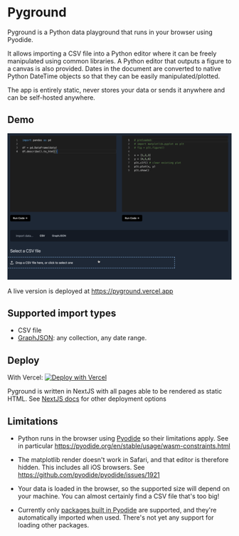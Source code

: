 # Pyground

Pyground is a Python data playground that runs in your browser using Pyodide.

It allows importing a CSV file into a Python editor where it can be freely manipulated using common libraries. A Python editor that outputs a figure to a canvas is also provided. Dates in the document are converted to native Python DateTime objects so that they can be easily manipulated/plotted.

The app is entirely static, never stores your data or sends it anywhere and can be self-hosted anywhere.

## Demo

![demo](readme-images/pyground-demo.gif)

A live version is deployed at https://pyground.vercel.app

## Supported import types

- CSV file
- [GraphJSON](https://www.graphjson.com): any collection, any date range.

## Deploy

With Vercel: [![Deploy with Vercel](https://vercel.com/button)](https://vercel.com/new/clone?repository-url=https%3A%2F%2Fgithub.com%2Fmcintyre94%2Fpyground&project-name=pyground&repo-name=pyground&demo-title=Pyground&demo-description=An%20example%20deployment%20of%20Pyground%20on%20Vercel&demo-url=https%3A%2F%2Fpyground.vercel.app&demo-image=https://i.imgur.com/DQl6WY5.png)

Pyground is written in NextJS with all pages able to be rendered as static HTML. See [NextJS docs](https://nextjs.org/docs/deployment) for other deployment options

## Limitations

- Python runs in the browser using [Pyodide](https://pyodide.org) so their limitations apply. See in particular https://pyodide.org/en/stable/usage/wasm-constraints.html

- The matplotlib render doesn't work in Safari, and that editor is therefore hidden. This includes all iOS browsers. See https://github.com/pyodide/pyodide/issues/1921

- Your data is loaded in the browser, so the supported size will depend on your machine. You can almost certainly find a CSV file that's too big!

- Currently only [packages built in Pyodide](https://pyodide.org/en/stable/usage/packages-in-pyodide.html#packages-in-pyodide) are supported, and they're automatically imported when used. There's not yet any support for loading other packages.
